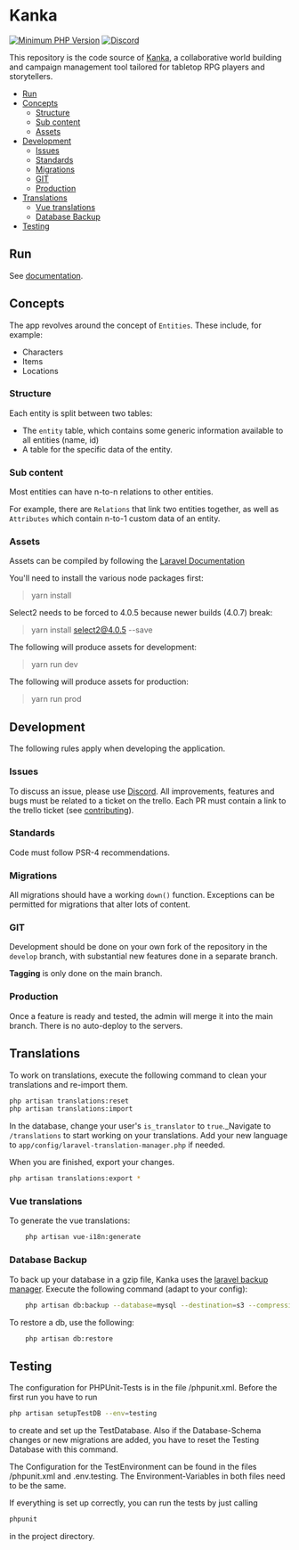 # Kanka <!-- omit in toc -->

[![Minimum PHP Version](http://img.shields.io/badge/php-%3E%3D%208.0-8892BF.svg)](https://php.net/)
[![Discord](https://img.shields.io/discord/413623253366603777.svg)](https://discord.gg/rhsyZJ4)

This repository is the code source of [Kanka](https://kanka.io/en-US), a collaborative world building and campaign management tool tailored for tabletop RPG players and storytellers.

- [Run](#run)
- [Concepts](#concepts)
  - [Structure](#structure)
  - [Sub content](#sub-content)
  - [Assets](#assets)
- [Development](#development)
  - [Issues](#issues)
  - [Standards](#standards)
  - [Migrations](#migrations)
  - [GIT](#git)
  - [Production](#production)
- [Translations](#translations)
  - [Vue translations](#vue-translations)
  - [Database Backup](#database-backup)
- [Testing](#testing)

## Run

See [documentation](./docs/running.md).

## Concepts

The app revolves around the concept of `Entities`. These include, for example:

* Characters
* Items
* Locations

### Structure

Each entity is split between two tables:

* The `entity` table, which contains some generic information available to all entities (name, id)
* A table for the specific data of the entity.

### Sub content

Most entities can have n-to-n relations to other entities.

For example, there are `Relations` that link two entities together, as well as `Attributes` which contain n-to-1 custom data of an entity.

### Assets

Assets can be compiled by following the [Laravel Documentation](https://laravel.com/docs/7.x/mix)

You'll need to install the various node packages first:
> yarn install

Select2 needs to be forced to 4.0.5 because newer builds (4.0.7) break:

> yarn install select2@4.0.5 --save

The following will produce assets for development:

> yarn run dev

The following will produce assets for production:

> yarn run prod

## Development

The following rules apply when developing the application.

### Issues

To discuss an issue, please use [Discord](https://discord.gg/rhsyZJ4).
All improvements, features and bugs must be related to a ticket on the trello. Each PR must contain a link to the trello ticket (see [contributing](./docs/CONTRIBUTING.md)).

### Standards

Code must follow PSR-4 recommendations.

### Migrations

All migrations should have a working `down()` function. Exceptions can be permitted for migrations that alter lots of content.

### GIT

Development should be done on your own fork of the repository in the `develop` branch, with substantial new features done in a separate branch.

**Tagging** is only done on the main branch.

### Production

Once a feature is ready and tested, the admin will merge it into the main branch. There is no auto-deploy to the servers.

## Translations

To work on translations, execute the following command to clean your translations and re-import them.

```sh
php artisan translations:reset
php artisan translations:import
```

In the database, change your user's `is_translator` to `true`._Navigate to `/translations` to start working on your translations. Add your new language to `app/config/laravel-translation-manager.php` if needed.

When you are finished, export your changes.

```sh
php artisan translations:export *
```

### Vue translations

To generate the vue translations:

```sh
    php artisan vue-i18n:generate
```

### Database Backup

To back up your database in a gzip file, Kanka uses the [laravel backup manager](https://github.com/backup-manager/laravel). Execute the following command (adapt to your config):

```sh
    php artisan db:backup --database=mysql --destination=s3 --compression=gzip --destinationPath=prod/ --timestamp="d-m-Y"
```

To restore a db, use the following:

```sh
    php artisan db:restore
```

## Testing

The configuration for PHPUnit-Tests is in the file /phpunit.xml.
Before the first run you have to run

```sh
php artisan setupTestDB --env=testing
```

to create and set up the TestDatabase. Also if the Database-Schema changes or new migrations are added, you have to reset the Testing Database with this command.

The Configuration for the TestEnvironment can be found in the files /phpunit.xml and .env.testing.
The Environment-Variables in both files need to be the same.

If everything is set up correctly, you can run the tests by just calling

```sh
phpunit
```

in the project directory.
